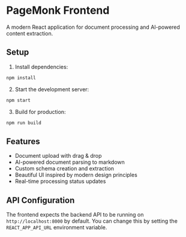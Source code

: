# PageMonk Frontend

A modern React application for document processing and AI-powered content extraction.

## Setup

1. Install dependencies:
```bash
npm install
```

2. Start the development server:
```bash
npm start
```

3. Build for production:
```bash
npm run build
```

## Features

- Document upload with drag & drop
- AI-powered document parsing to markdown
- Custom schema creation and extraction
- Beautiful UI inspired by modern design principles
- Real-time processing status updates

## API Configuration

The frontend expects the backend API to be running on `http://localhost:8000` by default. You can change this by setting the `REACT_APP_API_URL` environment variable.